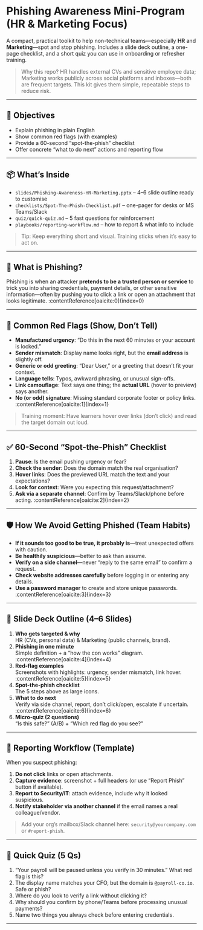 # Phishing Awareness Mini-Program (HR & Marketing Focus)

A compact, practical toolkit to help non-technical teams—especially **HR** and **Marketing**—spot and stop phishing. Includes a slide deck outline, a one-page checklist, and a short quiz you can use in onboarding or refresher training.

> Why this repo? HR handles external CVs and sensitive employee data; Marketing works publicly across social platforms and inboxes—both are frequent targets. This kit gives them simple, repeatable steps to reduce risk.

---

## 🎯 Objectives
- Explain phishing in plain English
- Show common red flags (with examples)
- Provide a 60-second “spot-the-phish” checklist
- Offer concrete “what to do next” actions and reporting flow

---

## 📦 What’s Inside
- `slides/Phishing-Awareness-HR-Marketing.pptx` – 4–6 slide outline ready to customise
- `checklists/Spot-The-Phish-Checklist.pdf` – one-pager for desks or MS Teams/Slack
- `quiz/quick-quiz.md` – 5 fast questions for reinforcement
- `playbooks/reporting-workflow.md` – how to report & what info to include

> Tip: Keep everything short and visual. Training sticks when it’s easy to act on.

---

## 🧠 What is Phishing?
Phishing is when an attacker **pretends to be a trusted person or service** to trick you into sharing credentials, payment details, or other sensitive information—often by pushing you to click a link or open an attachment that looks legitimate. :contentReference[oaicite:0]{index=0}

---

## 🚩 Common Red Flags (Show, Don’t Tell)
- **Manufactured urgency**: “Do this in the next 60 minutes or your account is locked.”
- **Sender mismatch**: Display name looks right, but the **email address** is slightly off.
- **Generic or odd greeting**: “Dear User,” or a greeting that doesn’t fit your context.
- **Language tells**: Typos, awkward phrasing, or unusual sign-offs.
- **Link camouflage**: Text says one thing; the **actual URL** (hover to preview) says another.
- **No (or odd) signature**: Missing standard corporate footer or policy links. :contentReference[oaicite:1]{index=1}

> Training moment: Have learners hover over links (don’t click) and read the target domain out loud.

---

## ✅ 60-Second “Spot-the-Phish” Checklist
1. **Pause**: Is the email pushing urgency or fear?
2. **Check the sender**: Does the domain match the real organisation?
3. **Hover links**: Does the previewed URL match the text and your expectations?
4. **Look for context**: Were you expecting this request/attachment?
5. **Ask via a separate channel**: Confirm by Teams/Slack/phone before acting. :contentReference[oaicite:2]{index=2}

---

## 🛡️ How We Avoid Getting Phished (Team Habits)
- **If it sounds too good to be true, it probably is**—treat unexpected offers with caution.
- **Be healthily suspicious**—better to ask than assume.
- **Verify on a side channel**—never “reply to the same email” to confirm a request.
- **Check website addresses carefully** before logging in or entering any details.
- **Use a password manager** to create and store unique passwords. :contentReference[oaicite:3]{index=3}

---

## 🧩 Slide Deck Outline (4–6 Slides)
1. **Who gets targeted & why**  
   HR (CVs, personal data) & Marketing (public channels, brand).  
2. **Phishing in one minute**  
   Simple definition + a “how the con works” diagram. :contentReference[oaicite:4]{index=4}  
3. **Red-flag examples**  
   Screenshots with highlights: urgency, sender mismatch, link hover. :contentReference[oaicite:5]{index=5}  
4. **Spot-the-phish checklist**  
   The 5 steps above as large icons.  
5. **What to do next**  
   Verify via side channel, report, don’t click/open, escalate if uncertain. :contentReference[oaicite:6]{index=6}  
6. **Micro-quiz (2 questions)**  
   “Is this safe?” (A/B) + “Which red flag do you see?”

---

## 📝 Reporting Workflow (Template)
When you suspect phishing:
1. **Do not click** links or open attachments.  
2. **Capture evidence**: screenshot + full headers (or use “Report Phish” button if available).  
3. **Report to Security/IT**: attach evidence, include why it looked suspicious.  
4. **Notify stakeholder via another channel** if the email names a real colleague/vendor.

> Add your org’s mailbox/Slack channel here: `security@yourcompany.com` or `#report-phish`.

---

## 🧪 Quick Quiz (5 Qs)
1) “Your payroll will be paused unless you verify in 30 minutes.” What red flag is this?  
2) The display name matches your CFO, but the domain is `@payroll-co.io`. Safe or phish?  
3) Where do you look to verify a link without clicking it?  
4) Why should you confirm by phone/Teams before processing unusual payments?  
5) Name two things you always check before entering credentials.

---


